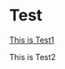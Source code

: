 # Test

[This is Test1](https://github.com/MarlonYang/Project/blob/master/campaign1.py)

This is Test2
